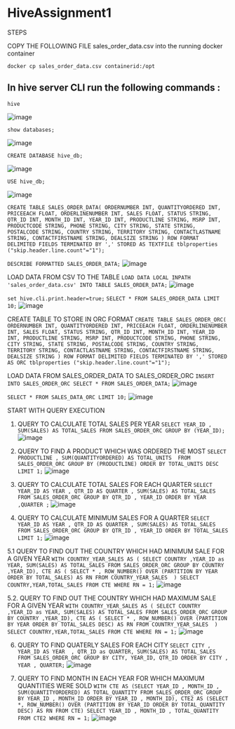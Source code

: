# HiveAssignment1

STEPS

COPY THE FOLLOWING FILE sales_order_data.csv into the running docker container 

`docker cp sales_order_data.csv containerid:/opt`

## In hive server CLI run the following commands :

`hive`

![image](https://user-images.githubusercontent.com/62464117/221345599-cbc0184e-127a-42d2-9678-0e935a65ea8a.png)


`show databases;`

![image](https://user-images.githubusercontent.com/62464117/221345621-0d0ff57f-a977-4578-a1bc-4e45d1942c60.png)


`CREATE DATABASE hive_db;`

![image](https://user-images.githubusercontent.com/62464117/221345644-e6e85e50-85f6-4ca3-9183-dbb008af5ef9.png)


`USE hive_db;`

![image](https://user-images.githubusercontent.com/62464117/221345667-f29b1ee5-fc4e-4898-9b98-b3968e5c4f43.png)


`CREATE TABLE SALES_ORDER_DATA(
    ORDERNUMBER INT,
    QUANTITYORDERED INT,
    PRICEEACH FLOAT,
    ORDERLINENUMBER INT,
    SALES FLOAT,
    STATUS STRING,
    QTR_ID INT,
    MONTH_ID INT,
    YEAR_ID INT,
    PRODUCTLINE STRING,
    MSRP INT,
    PRODUCTCODE STRING,
    PHONE STRING,
    CITY STRING,
    STATE STRING,
    POSTALCODE STRING,
    COUNTRY STRING,
    TERRITORY STRING,
    CONTACTLASTNAME STRING,
    CONTACTFIRSTNAME STRING,
    DEALSIZE STRING
)
ROW FORMAT DELIMITED
FIELDS TERMINATED BY ','
STORED AS TEXTFILE
tblproperties ("skip.header.line.count"="1");`


`DESCRIBE FORMATTED SALES_ORDER_DATA;`
![image](https://user-images.githubusercontent.com/62464117/221345781-a3e3d5b9-9a5f-4511-be50-45b0a76a2676.png)


LOAD DATA FROM CSV TO THE TABLE
`LOAD DATA LOCAL INPATH 'sales_order_data.csv' INTO TABLE SALES_ORDER_DATA;`
![image](https://user-images.githubusercontent.com/62464117/221345896-c3a7dfa3-7e9b-4ac1-a0d8-f8802d4a9243.png)


`set hive.cli.print.header=true;`
`SELECT * FROM SALES_ORDER_DATA LIMIT 10;`
![image](https://user-images.githubusercontent.com/62464117/221345955-07b6be0b-0d9a-44d6-8e44-ff29b136c64a.png)


CREATE TABLE TO STORE IN ORC FORMAT
`CREATE TABLE SALES_ORDER_ORC(
    ORDERNUMBER INT,
    QUANTITYORDERED INT,
    PRICEEACH FLOAT,
    ORDERLINENUMBER INT,
    SALES FLOAT,
    STATUS STRING,
    QTR_ID INT,
    MONTH_ID INT,
    YEAR_ID INT,
    PRODUCTLINE STRING,
    MSRP INT,
    PRODUCTCODE STRING,
    PHONE STRING,
    CITY STRING,
    STATE STRING,
    POSTALCODE STRING,
    COUNTRY STRING,
    TERRITORY STRING,
    CONTACTLASTNAME STRING,
    CONTACTFIRSTNAME STRING,
    DEALSIZE STRING
)
ROW FORMAT DELIMITED
FIELDS TERMINATED BY ','
STORED AS ORC
tblproperties ("skip.header.line.count"="1");`


LOAD DATA FROM SALES_ORDER_DATA TO SALES_ORDER_ORC
`INSERT INTO SALES_ORDER_ORC SELECT * FROM SALES_ORDER_DATA;`
![image](https://user-images.githubusercontent.com/62464117/221346049-9d749e56-c1d1-452e-904b-2c711cb540dc.png)


`SELECT * FROM SALES_DATA_ORC LIMIT 10;`
![image](https://user-images.githubusercontent.com/62464117/221346102-d7432237-efd9-435f-b258-a1b308d7cf9d.png)



START WITH QUERY EXECUTION 


1. QUERY TO CALCULATE TOTAL SALES PER YEAR
`SELECT YEAR_ID , SUM(SALES) AS TOTAL_SALES
FROM SALES_ORDER_ORC
GROUP BY (YEAR_ID);`
![image](https://user-images.githubusercontent.com/62464117/221346162-935216e2-d332-475d-b1f3-9c7cdafe5383.png)


2. QUERY TO FIND A PRODUCT WHICH WAS ORDERED THE MOST
`SELECT PRODUCTLINE , SUM(QUANTITYORDERED) AS TOTAL_UNITS 
FROM SALES_ORDER_ORC
GROUP BY (PRODUCTLINE)
ORDER BY TOTAL_UNITS DESC
LIMIT 1;`
![image](https://user-images.githubusercontent.com/62464117/221346220-a2d55d89-ab2d-4a67-9976-344e314ffd4d.png)


3. QUERY TO CALCULATE TOTAL SALES FOR EACH QUARTER
`SELECT YEAR_ID AS YEAR , QTR_ID AS QUARTER , SUM(SALES) AS TOTAL_SALES
FROM SALES_ORDER_ORC
GROUP BY QTR_ID , YEAR_ID
ORDER BY YEAR ,QUARTER ;`
![image](https://user-images.githubusercontent.com/62464117/221346279-7dd1c6ce-72e9-4c6e-a1c5-573d5841bba8.png)


4. QUERY TO CALCULATE MINIMUM SALES FOR A QUARTER
`SELECT YEAR_ID AS YEAR , QTR_ID AS QUARTER , SUM(SALES) AS TOTAL_SALES
FROM SALES_ORDER_ORC
GROUP BY QTR_ID , YEAR_ID
ORDER BY TOTAL_SALES LIMIT 1;`
![image](https://user-images.githubusercontent.com/62464117/221346320-6f65405e-4772-493f-8d11-fe0d55e6c285.png)


5.1 QUERY TO FIND OUT THE COUNTRY WHICH HAD MINIMUM SALE FOR A GIVEN YEAR
`WITH COUNTRY_YEAR_SALES AS (
SELECT COUNTRY ,YEAR_ID as YEAR, SUM(SALES) AS TOTAL_SALES
FROM SALES_ORDER_ORC
GROUP BY COUNTRY ,YEAR_ID),
CTE AS (
    SELECT * , ROW_NUMBER() OVER (PARTITION BY YEAR ORDER BY TOTAL_SALES) AS RN
    FROM COUNTRY_YEAR_SALES 
)
SELECT COUNTRY,YEAR,TOTAL_SALES FROM CTE WHERE RN = 1;`
![image](https://user-images.githubusercontent.com/62464117/221346392-1f0f30dc-d6dc-4abc-bb99-19fac8bb203e.png)


5.2. QUERY TO FIND OUT THE COUNTRY WHICH HAD MAXIMUM SALE FOR A GIVEN YEAR
`WITH COUNTRY_YEAR_SALES AS (
SELECT COUNTRY ,YEAR_ID as YEAR, SUM(SALES) AS TOTAL_SALES
FROM SALES_ORDER_ORC
GROUP BY COUNTRY ,YEAR_ID),
CTE AS (
    SELECT * , ROW_NUMBER() OVER (PARTITION BY YEAR ORDER BY TOTAL_SALES DESC) AS RN
    FROM COUNTRY_YEAR_SALES 
)
SELECT COUNTRY,YEAR,TOTAL_SALES FROM CTE WHERE RN = 1;`
![image](https://user-images.githubusercontent.com/62464117/221346422-bc26d1ca-051a-4d67-93fa-0eacfc7b82f2.png)


6. QUERY TO FIND QUATERLY SALES FOR EACH CITY
`SELECT CITY , YEAR_ID AS YEAR  , QTR_ID as QUARTER, SUM(SALES) AS TOTAL_SALES
FROM SALES_ORDER_ORC
GROUP BY CITY, YEAR_ID, QTR_ID
ORDER BY CITY , YEAR , QUARTER;`
![image](https://user-images.githubusercontent.com/62464117/221346464-7ebf8586-f272-4853-99d9-4923e2cdabe1.png)


7. QUERY TO FIND MONTH IN EACH YEAR FOR WHICH MAXIMUM QUANTITIES WERE SOLD
`WITH CTE AS (SELECT YEAR_ID , MONTH_ID , SUM(QUANTITYORDERED) AS TOTAL_QUANTITY
    FROM SALES_ORDER_ORC
    GROUP BY YEAR_ID , MONTH_ID
    ORDER BY YEAR_ID , MONTH_ID),
CTE2 AS (SELECT *,
    ROW_NUMBER() OVER (PARTITION BY YEAR_ID ORDER BY TOTAL_QUANTITY DESC) AS RN
    FROM CTE)
SELECT YEAR_ID , MONTH_ID , TOTAL_QUANTITY 
FROM CTE2 WHERE RN = 1;`
![image](https://user-images.githubusercontent.com/62464117/221346501-7489a6e0-6863-4750-bd38-428767b0e697.png)

